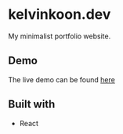 # kelvinkoon.dev

My minimalist portfolio website.

## Demo

The live demo can be found [here](https://www.kelvinkoon.dev)

## Built with

- React

